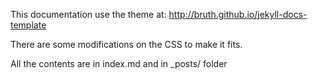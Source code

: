 This documentation use the theme at: http://bruth.github.io/jekyll-docs-template

There are some modifications on the CSS to make it fits.

All the contents are in index.md and in _posts/ folder
